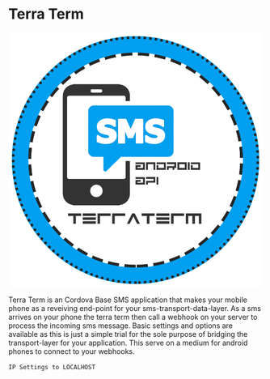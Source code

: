 # Terra Term

[![TerraTerm](www/img/terratermlogo.png)](https://github.com/neetmon/terra_term)

Terra Term is an Cordova Base SMS application that makes your mobile phone as a reveiving end-point for your sms-transport-data-layer. As a sms arrives on your phone the terra term then call a webhook on your server to process the incoming sms message. Basic settings and options are available as this is just a simple trial for the sole purpose of bridging the transport-layer for your application. This serve on a medium for android phones to connect to your webhooks.

```sh
IP Settings to LOCALHOST
```
